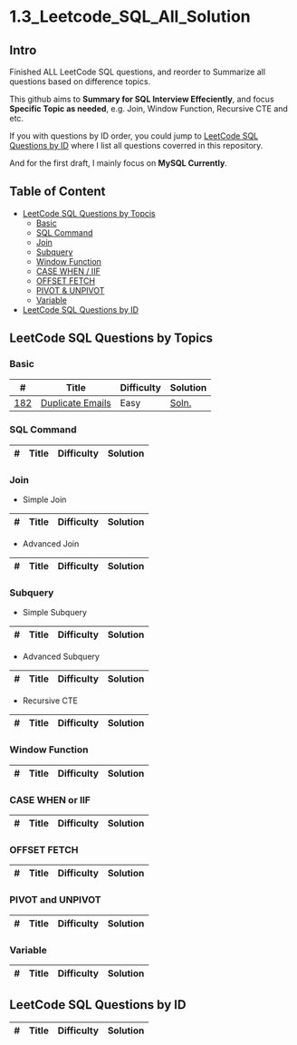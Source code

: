 <!--
 * @Author: BDFD
 * @Date: 2021-11-20 18:43:50
 * @LastEditTime: 2021-11-21 00:43:20
 * @LastEditors: Please set LastEditors
 * @Description: README.md
 * @FilePath: \1.3_Leetcode_SQL_All_Solution\README.md
-->

# 1.3_Leetcode_SQL_All_Solution

## Intro

Finished ALL LeetCode SQL questions, and reorder to Summarize all questions based on difference topics.

This github aims to **Summary for SQL Interview Effeciently**, and focus **Specific Topic as needed**, e.g. Join, Window Function, Recursive CTE and etc.

If you with questions by ID order, you could jump to [LeetCode SQL Questions by ID](#leetcode-sql-questions-by-id) where I list all questions coverred in this repository.

And for the first draft, I mainly focus on **MySQL Currently**.

## Table of Content

- [LeetCode SQL Questions by Topcis](#leetcode-sql-questions-by-topics)
  - [Basic](#basic)
  - [SQL Command](#sql-command)
  - [Join](#join)
  - [Subquery](#subquery)
  - [Window Function](#window-function)
  - [CASE WHEN / IIF](#case-when-or-iif)
  - [OFFSET FETCH](#offset-fetch)
  - [PIVOT & UNPIVOT](#pivot-and-unpivot)
  - [Variable](#variable)
- [LeetCode SQL Questions by ID](#leetcode-sql-questions-by-id)

## LeetCode SQL Questions by Topics

### Basic

| **#**                                               | **Title**                                                                | **Difficulty** | **Solution**                                          |
| --------------------------------------------------- | ------------------------------------------------------------------------ | -------------- | ----------------------------------------------------- |
| [182](../main/1.1%20Basic/182.Duplicate_Emails.sql) | [Duplicate Emails](https://www.db-fiddle.com/f/qEXCKpHPcRJXUTRtuCmeha/0) | Easy           | [Soln.](../main/1.1%20Basic/182.Duplicate_Emails.pdf) |

### SQL Command

| **#** | **Title** | **Difficulty** | **Solution** |
| ----- | --------- | -------------- | ------------ |

### Join

- Simple Join

| **#** | **Title** | **Difficulty** | **Solution** |
| ----- | --------- | -------------- | ------------ |

- Advanced Join

| **#** | **Title** | **Difficulty** | **Solution** |
| ----- | --------- | -------------- | ------------ |

### Subquery

- Simple Subquery

| **#** | **Title** | **Difficulty** | **Solution** |
| ----- | --------- | -------------- | ------------ |

- Advanced Subquery

| **#** | **Title** | **Difficulty** | **Solution** |
| ----- | --------- | -------------- | ------------ |

- Recursive CTE

| **#** | **Title** | **Difficulty** | **Solution** |
| ----- | --------- | -------------- | ------------ |

### Window Function

| **#** | **Title** | **Difficulty** | **Solution** |
| ----- | --------- | -------------- | ------------ |

### CASE WHEN or IIF

| **#** | **Title** | **Difficulty** | **Solution** |
| ----- | --------- | -------------- | ------------ |

### OFFSET FETCH

| **#** | **Title** | **Difficulty** | **Solution** |
| ----- | --------- | -------------- | ------------ |

### PIVOT and UNPIVOT

| **#** | **Title** | **Difficulty** | **Solution** |
| ----- | --------- | -------------- | ------------ |

### Variable

| **#** | **Title** | **Difficulty** | **Solution** |
| ----- | --------- | -------------- | ------------ |

## LeetCode SQL Questions by ID

| **#** | **Title** | **Difficulty** | **Solution** |
| ----- | --------- | -------------- | ------------ |
